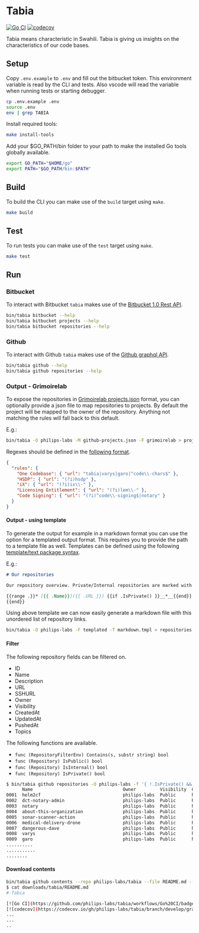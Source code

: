 # Tabia

[![Go CI](https://github.com/philips-labs/tabia/workflows/Go%20CI/badge.svg)](https://github.com/philips-labs/tabia/actions)
[![codecov](https://codecov.io/gh/philips-labs/tabia/branch/develop/graph/badge.svg?token=K2R9WOXNBm)](https://codecov.io/gh/philips-labs/tabia)

Tabia means characteristic in Swahili. Tabia is giving us insights on the characteristics of our code bases.

## Setup

Copy `.env.example` to `.env` and fill out the bitbucket token. This environment variable is read by the CLI and tests. Also vscode will read the variable when running tests or starting debugger.

```bash
cp .env.example .env
source .env
env | grep TABIA
```

Install required tools:

```bash
make install-tools
```

Add your $GO_PATH/bin folder to your path to make the installed Go tools globally available.

```bash
export GO_PATH="$HOME/go"
export PATH="$GO_PATH/bin:$PATH"
```

## Build

To build the CLI you can make use of the `build` target using `make`.

```bash
make build
```

## Test

To run tests you can make use of the `test` target using `make`.

```bash
make test
```

## Run

### Bitbucket

To interact with Bitbucket `tabia` makes use of the [Bitbucket 1.0 Rest API](https://docs.atlassian.com/bitbucket-server/rest/7.3.0/bitbucket-rest.html).

```bash
bin/tabia bitbucket --help
bin/tabia bitbucket projects --help
bin/tabia bitbucket repositories --help
```

### Github

To interact with Github `tabia` makes use of the [Github graphql API](https://api.github.com/graphql).

```bash
bin/tabia github --help
bin/tabia github repositories --help
```

### Output - Grimoirelab

To expose the repositories in [Grimoirelab projects.json](https://github.com/chaoss/grimoirelab-sirmordred#projectsjson-) format, you can optionally provide a json file to map repositories to projects. By default the project will be mapped to the owner of the repository. Anything not matching the rules will fall back to this default.

E.g.:

```bash
bin/tabia -O philips-labs -M github-projects.json -F grimoirelab > projects.json
```

Regexes should be defined in the [following format](https://golang.org/pkg/regexp/syntax/).

```json
{
  "rules": {
    "One Codebase": { "url": "tabia|varys|garo|^code\\-chars$" },
    "HSDP": { "url": "(?i)hsdp" },
    "iX": { "url": "(?i)ix\\-" },
    "Licensing Entitlement": { "url": "(?i)lem\\-" },
    "Code Signing": { "url": "(?i)^code\\-signing$|notary" }
  }
}
```

#### Output - using template

To generate the output for example in a markdown format you can use the option for a templated output format. This requires you to provide the path to a template file as well. Templates can be defined using the following [template/text package syntax](https://golang.org/pkg/text/template/).

E.g.:

```md markdown.tmpl
# Our repositories

Our repository overview. Private/Internal repositories are marked with a __*__

{{range .}}* [{{ .Name}}]({{ .URL }}) {{if .IsPrivate() }}__*__{{end}}
{{end}}
```

Using above template we can now easily generate a markdown file with this unordered list of repository links.

```bash
bin/tabia -O philips-labs -F templated -T markdown.tmpl > repositories.md
```

#### Filter

The following repository fields can be filtered on.

* ID
* Name
* Description
* URL
* SSHURL
* Owner
* Visibility
* CreatedAt
* UpdatedAt
* PushedAt
* Topics

The following functions are available.

* `func (RepositoryFilterEnv) Contains(s, substr string) bool`
* `func (Repository) IsPublic() bool`
* `func (Repository) IsInternal() bool`
* `func (Repository) IsPrivate() bool`

```bash
$ bin/tabia github repositories -O philips-labs -f '{ !.IsPrivate() && !.IsInternal() && !Contains(.Name, "terraform") }'
      Name                                  Owner         Visibility  Clone
0001  helm2cf                               philips-labs  Public      https://github.com/philips-labs/helm2cf
0002  dct-notary-admin                      philips-labs  Public      https://github.com/philips-labs/dct-notary-admin
0003  notary                                philips-labs  Public      https://github.com/philips-labs/notary
0004  about-this-organization               philips-labs  Public      https://github.com/philips-labs/about-this-organization
0005  sonar-scanner-action                  philips-labs  Public      https://github.com/philips-labs/sonar-scanner-action
0006  medical-delivery-drone                philips-labs  Public      https://github.com/philips-labs/medical-delivery-drone
0007  dangerous-dave                        philips-labs  Public      https://github.com/philips-labs/dangerous-dave
0008  varys                                 philips-labs  Public      https://github.com/philips-labs/varys
0009  garo                                  philips-labs  Public      https://github.com/philips-labs/garo
..........
...........
........
```

#### Download contents

```bash
bin/tabia github contents --repo philips-labs/tabia --file README.md --output downloads/tabia/README.md
$ cat downloads/tabia/README.md
# Tabia

[![Go CI](https://github.com/philips-labs/tabia/workflows/Go%20CI/badge.svg)](https://github.com/philips-labs/tabia/actions)
[![codecov](https://codecov.io/gh/philips-labs/tabia/branch/develop/graph/badge.svg?token=K2R9WOXNBm)](https://codecov.io/gh/philips-labs/tabia)
...
...
..
```

